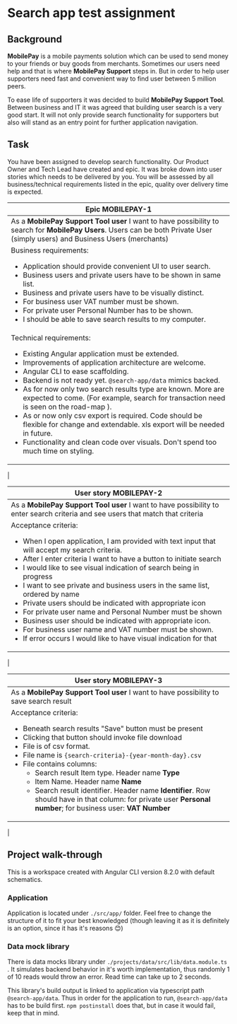 # Search app test assignment

## Background

__MobilePay__ is a mobile payments solution which can be used to send money to your friends or buy goods from merchants. Sometimes our users need help and that is where __MobilePay Support__ steps in. But in order to help user supporters need fast and convenient way to find user between 5 million peers.

To ease life of supporters it was decided to build __MobilePay Support Tool__. Between business and IT it was agreed that building user search is a very good start. It will not only provide search functionality for supporters but also will stand as an entry point for further application navigation.

## Task

You have been assigned to develop search functionality. Our Product Owner and Tech Lead have created and epic. It was broke down into user stories which needs to be delivered by you. You will be assessed by all business/technical requirements listed in the epic, quality over delivery time is expected.

|Epic MOBILEPAY-1|
|----------------|
|As a __MobilePay Support Tool user__  I want to have possibility to search for __MobilePay Users__. Users can be both Private User (simply users) and Business Users (merchants)|
|Business requirements: <ul><li>Application should provide convenient UI to user search.</li><li>Business users and private users have to be shown in same list.</li><li>Business and private users have to be visually distinct.</li><li>For business user VAT number must be shown.</li><li>For private user Personal Number has to be shown.</li><li>I should be able to save search results to my computer.</li></ul>
|Technical requirements: <ul><li>Existing Angular application must be extended.</li><li>Improvements of application architecture are welcome.</li><li>Angular CLI to ease scaffolding.</li><li>Backend is not ready yet. ```@search-app/data``` mimics backed.</li><li>As for now only two search results type are known. More are expected to come. (For example, search for transaction need is seen on the road-map ).</li><li>As or now only csv export is required. Code should be flexible for change and extendable. xls export will be needed in future.</li><li>Functionality and clean code over visuals. Don't spend too much time on styling.</li></ul>
|

|User story MOBILEPAY-2|
|----------------------|
|As a __MobilePay Support Tool user__ I want to have possibility to enter search criteria and see users that match that criteria
|Acceptance criteria: <ul><li>When I open application, I am provided with text input that will accept my search criteria.</li><li>After I enter criteria I want to have a button to initiate search</li><li>I would like to see visual indication of search being in progress</li><li>I want to see private and business users in the same list, ordered by name</li><li>Private users should be indicated with appropriate icon</li><li>For private user name and Personal Number must be shown</li><li>Business user should be indicated with appropriate icon.</li><li>For business user name and VAT number must be shown.</li><li>If error occurs I would like to have visual indication for that</li></ul>
|

|User story MOBILEPAY-3|
|----------------------|
|As a __MobilePay Support Tool user__ I want to have possibility to save search result
|Acceptance criteria: <ul><li>Beneath search results "Save" button must be present</li><li>Clicking that button should invoke file download</li><li>File is of csv format.</li><li>File name is ```{search-criteria}-{year-month-day}.csv```</li><li>File contains columns: <ul><li>Search result Item type. Header name __Type__</li><li>Item Name. Header name __Name__</li><li>Search result identifier. Header name __Identifier__. Row should have in that column: for private user __Personal number__; for business user: __VAT Number__</li></ul></li></ul>
|

## Project walk-through

This is a workspace created with Angular CLI version 8.2.0 with default schematics.

### Application

Application is located under ```./src/app/``` folder.
Feel free to change the structure of it to fit your best knowledged (though leaving it as it is definitely is an option, since it has it's reasons 😊)

### Data mock library

There is data mocks library under ```./projects/data/src/lib/data.module.ts``` . It simulates backend behavior in it's worth implementation, thus randomly 1 of 10 reads would throw an error. Read time can take up to 2 seconds.

This library's build output is linked to application via typescript path ```@search-app/data```. Thus in order for the application to run, ```@search-app/data``` has to be build first. ```npm postinstall``` does that, but in case it would fail, keep that in mind.

